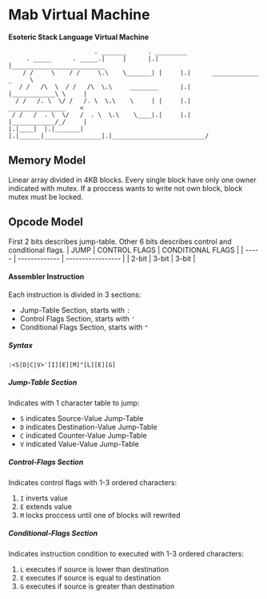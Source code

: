 # Mab Virtual Machine
**Esoteric Stack Language Virtual Machine**
```text
                        . _______      . _________
     . _____      . _____.|     |      |.|       |__________________________
    / /     \    / /     \.\    \_______| |     |.|      _____________ _     \
   / /   /\  \  / /   /\  \.\     ________      |.|      |____________\ \     |
  / /   /. \  \/ /   /. \  \.\    \     | |     |.|      ________________    <
 / /   /  . \  \/   /  . \  \.\    \____|.|     |.|      |____________/_/     |
|.|____|  |.|_______| |.|______|________________|.|__________________________/
```

## Memory Model
Linear array divided in 4KB blocks.
Every single block have only one owner indicated with mutex.
If a proccess wants to write not own block, block mutex must be locked.

## Opcode Model
First 2 bits describes jump-table.
Other 6 bits describes control and conditional flags.
| JUMP  | CONTROL FLAGS | CONDITIONAL FLAGS |
| ----- | ------------- | ----------------- |
| 2-bit | 3-bit         | 3-bit             |

#### Assembler Instruction
Each instruction is divided in 3 sections:
- Jump-Table Section, starts with `:`
- Control Flags Section, starts with `'`
- Conditional Flags Section, starts with `"`

##### Syntax
```
:<S|D|C|V>'[I][E][M]"[L][E][G]
```

##### Jump-Table Section
Indicates with 1 character table to jump:
- `S` indicates Source-Value Jump-Table
- `D` indicates Destination-Value Jump-Table
- `C` indicated Counter-Value Jump-Table
- `V` indicated Value-Value Jump-Table

##### Control-Flags Section
Indicates control flags with 1-3 ordered characters:
1. `I` inverts value
2. `E` extends value
3. `M` locks proccess until one of blocks will rewrited

##### Conditional-Flags Section
Indicates instruction condition to executed with 1-3 ordered characters:
1. `L` executes if source is lower than destination
2. `E` executes if source is equal to destination
3. `G` executes if source is greater than destination